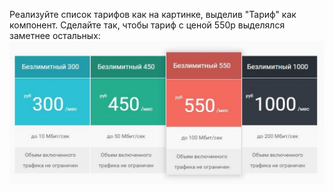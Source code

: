 Реализуйте список тарифов как на картинке, выделив "Тариф" как компонент. Сделайте так, чтобы тариф с ценой 550р выделялся заметнее остальных:
<img src="./public/assets/image.png" alt="image">
